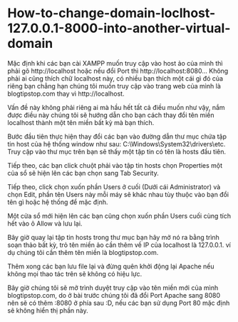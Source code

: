 # How-to-change-domain-loclhost-127.0.0.1-8000-into-another-virtual-domain
Mặc định khi các bạn cài XAMPP muốn truy cập vào host ảo của mình thì phải gõ http://localhost hoặc nếu đổi Port thì http://localhost:8080... Không phải ai cũng thích chữ localhost này, có nhiều bạn thích một cái gì đó của riêng bạn chẳng hạn chúng tôi muốn truy cập vào trang web của mình là blogtipstop.com thay vì http://localhost.

Vấn đề này không phải riêng ai mà hầu hết tất cả điều muốn như vậy, nắm được điều này chúng tôi sẽ hướng dẫn cho bạn cách thay đổi tên miền localhost thành một tên miền bất kỳ mà bạn thích.

Bước đầu tiên thực hiện thay đổi các bạn vào đường dẫn thư mục chứa tập tin host của hệ thống window như sau: C:\Windows\System32\drivers\etc. Truy cập vào thư mục trên bạn sẽ thấy một tập tin có tên là hosts đầu tiên.

Tiếp theo, các bạn click chuột phải vào tập tin hosts chọn Properties một của sổ sẽ hiện lên các bạn chọn sang Tab Security.

Tiếp theo, click chọn xuốn phần Users ở cuối (Dưới cái Administrator) và chọn Edit, phần tên Users này mỗi máy sẽ khác nhau tùy thuộc vào bạn đổi tên gì hoặc hệ thống để mặc định.

Một cửa sổ mới hiện lên các bạn cũng chọn xuốn phần Users cuối cùng tích hết vào ô Allow và lưu lại.

Bây giờ quay lại tập tin hosts trong thư mục bạn hãy mở nó ra bằng trình soạn thảo bất kỳ, trỏ tên miền ảo cần thêm về IP của localhost là 127.0.0.1. ví dụ chúng tôi cần thêm tên miền là blogtipstop.com.

Thêm xong các bạn lưu file lại và đừng quên khởi động lại Apache nếu không mọi thao tác trên sẽ không có hiệu lực.


Bây giờ chúng tôi sẽ mở trình duyệt truy cập vào tên miền mới của mình blogtipstop.com, do ở bài trước chúng tôi đã đổi Port Apache sang 8080 nên sẽ có thêm :8080 ở phía sau :D, nếu các bạn sử dụng Port 80 mặc định sẽ không hiển thị phần này.
